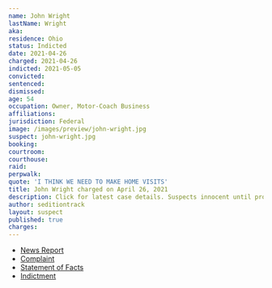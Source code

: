 ```yaml
---
name: John Wright
lastName: Wright
aka:
residence: Ohio
status: Indicted
date: 2021-04-26
charged: 2021-04-26
indicted: 2021-05-05
convicted: 
sentenced: 
dismissed: 
age: 54
occupation: Owner, Motor-Coach Business
affiliations:
jurisdiction: Federal
image: /images/preview/john-wright.jpg
suspect: john-wright.jpg
booking:
courtroom:
courthouse:
raid:
perpwalk:
quote: 'I THINK WE NEED TO MAKE HOME VISITS'
title: John Wright charged on April 26, 2021
description: Click for latest case details. Suspects innocent until proven guilty.
author: seditiontrack
layout: suspect
published: true
charges:
---
```

- [News Report](https://www.cantonrep.com/story/news/2021/05/03/stark-county-man-arrested-charged-capitol-riot/4924457001/)
- [Complaint](https://www.justice.gov/usao-dc/case-multi-defendant/file/1391066/download)
- [Statement of Facts](https://www.justice.gov/usao-dc/case-multi-defendant/file/1391071/download)
- [Indictment](https://www.justice.gov/usao-dc/case-multi-defendant/file/1393041/download)

